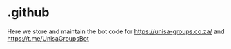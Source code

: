 # .github

Here we store and maintain the bot code for https://unisa-groups.co.za/ and https://t.me/UnisaGroupsBot

